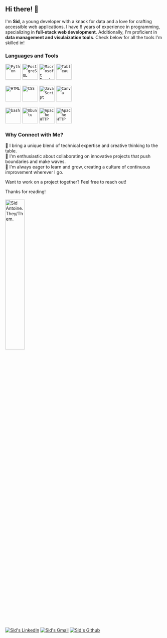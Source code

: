 ## Hi there! 🚀 

I'm **Sid**, a young developer with a knack for data and a love for crafting accessible web applications. I have 6 years of experience in programming, specializing in **full-stack web development**. Additionally, I'm proficient in **data management and visulaization tools**. Check below for all the tools I'm skilled in!

### **Languages and Tools**

<div>
	<code><img width="50" src="https://user-images.githubusercontent.com/25181517/183423507-c056a6f9-1ba8-4312-a350-19bcbc5a8697.png" alt="Python" title="Python"/></code>
	<code><img width="50" src="https://static-00.iconduck.com/assets.00/postgresql-icon-1987x2048-v2fkmdaw.png" alt="PostgreSQL" title="PostgreSQL"/></code>
  <code><img width="50" src="https://upload.wikimedia.org/wikipedia/commons/thumb/3/34/Microsoft_Office_Excel_%282019%E2%80%93present%29.svg/1101px-Microsoft_Office_Excel_%282019%E2%80%93present%29.svg.png" alt="Microsoft Excel" title="Microsoft Excel" /></code>
  <code><img width="50" src="https://cdn.worldvectorlogo.com/logos/tableau-software.svg" alt="Tableau" title="Tableau" /></code>
</div>
<br />
<div>
  <code><img width="50" src="https://user-images.githubusercontent.com/25181517/192158954-f88b5814-d510-4564-b285-dff7d6400dad.png" alt="HTML" title="HTML"/></code>
	<code><img width="50" src="https://user-images.githubusercontent.com/25181517/183898674-75a4a1b1-f960-4ea9-abcb-637170a00a75.png" alt="CSS" title="CSS"/></code>
	<code><img width="50" src="https://user-images.githubusercontent.com/25181517/117447155-6a868a00-af3d-11eb-9cfe-245df15c9f3f.png" alt="JavaScript" title="JavaScript"/></code>
	<code><img width="50" src="https://github-production-user-asset-6210df.s3.amazonaws.com/136815194/253220886-02494c7c-de6a-43a6-9293-6369696842ed.png" alt="Canva" title="Canva"/></code>
</div>
<br />
<div>
  	<code><img width="50" src="https://user-images.githubusercontent.com/25181517/192158606-7c2ef6bd-6e04-47cf-b5bc-da2797cb5bda.png" alt="bash" title="bash"/></code>
	  <code><img width="50" src="https://user-images.githubusercontent.com/25181517/186884153-99edc188-e4aa-4c84-91b0-e2df260ebc33.png" alt="Ubuntu" title="Ubuntu"/></code>
    <code><img width="50" height="50" src="https://upload.wikimedia.org/wikipedia/commons/thumb/7/7e/Apache_Feather_Logo.svg/128px-Apache_Feather_Logo.svg.png" alt="Apache HTTP" title="Apache HTTP" /></code>
      <code><img width="50" height="50" src="https://cdn3.iconfinder.com/data/icons/logos-and-brands-adobe/512/89_Digital_Ocean-512.png" alt="Apache HTTP" title="Apache HTTP" /></code>
</div>

### Why Connect with Me?
🌟 I bring a unique blend of technical expertise and creative thinking to the table. <br />
🌟 I'm enthusiastic about collaborating on innovative projects that push boundaries and make waves. <br />
🌟 I'm always eager to learn and grow, creating a culture of continuous improvement wherever I go. <br />

Want to work on a project together? Feel free to reach out!

Thanks for reading!
<br />
<br />
<img src="https://file.garden/ZX4p3i8pMXxJ-6Yx/github-readme/intro.gif" alt="Sid Antoine. They/Them." width="35%"/> <br />
<a href="https://www.linkedin.com/in/sid-antoine/"><img alt="Sid's LinkedIn" src="https://img.shields.io/badge/sidantoine-blue?style=flat&logo=linkedin&logoColor=white"></a> <a href="mailto:sidfarronantoine@gmail.com"><img alt="Sid's Gmail" src="https://img.shields.io/badge/sidfarronantoine-red?style=flat&logo=gmail&logoColor=white"></a> <a href="https://github.com/siddingducks"><img alt="Sid's Github" src="https://img.shields.io/badge/siddingducks-2dba4e?style=flat&logo=github&logoColor=white"></a>
